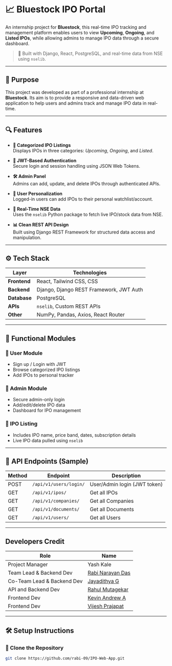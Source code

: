 # 📈 Bluestock IPO Portal

An internship project for **Bluestock**, this real-time IPO tracking and management platform enables users to view **Upcoming**, **Ongoing**, and **Listed IPOs**, while allowing admins to manage IPO data through a secure dashboard.

> 🚀 Built with Django, React, PostgreSQL, and real-time data from NSE using `nselib`.

---

## 🎯 Purpose

This project was developed as part of a professional internship at **Bluestock**. Its aim is to provide a responsive and data-driven web application to help users and admins track and manage IPO data in real-time.

---

## 🔍 Features

- **📅 Categorized IPO Listings**  
  Displays IPOs in three categories: *Upcoming*, *Ongoing*, and *Listed*.

- **🔐 JWT-Based Authentication**  
  Secure login and session handling using JSON Web Tokens.

- **🛠 Admin Panel**  
  Admins can add, update, and delete IPOs through authenticated APIs.

- **👤 User Personalization**  
  Logged-in users can add IPOs to their personal watchlist/account.

- **📡 Real-Time NSE Data**  
  Uses the `nselib` Python package to fetch live IPO/stock data from NSE.

- **📊 Clean REST API Design**  
  Built using Django REST Framework for structured data access and manipulation.

---

## ⚙️ Tech Stack

| Layer       | Technologies                                 |
|-------------|---------------------------------------------|
| **Frontend**| React, Tailwind CSS, CSS                      |
| **Backend** | Django, Django REST Framework, JWT Auth      |
| **Database**| PostgreSQL                                   |
| **APIs**    | `nselib`, Custom REST APIs                    |
| **Other**   | NumPy, Pandas, Axios, React Router            |

---

## 🧩 Functional Modules

### 👥 User Module
- Sign up / Login with JWT
- Browse categorized IPO listings
- Add IPOs to personal tracker

### 🔧 Admin Module
- Secure admin-only login
- Add/edit/delete IPO data
- Dashboard for IPO management

### 📃 IPO Listing
- Includes IPO name, price band, dates, subscription details
- Live IPO data pulled using `nselib`

---

## 🧪 API Endpoints (Sample)

| Method | Endpoint                   | Description                   |
|--------|----------------------------|-------------------------------|
| POST   | `/api/v1/users/login/`     | User/Admin login (JWT token)  |
| GET    | `/api/v1/ipos/`            | Get all IPOs                  |
| GET    | `/api/v1/companies/`       | Get all Companies             |
| GET    | `/api/v1/documents/`       | Get all Documents             |
| GET    | `/api/v1/users/`           | Get all Users                 |


---
## Developers Credit

| Role                      | Name                                                    |
|---------------------------|---------------------------------------------------------|
| Project Manager           | Yash Kale                                               |
| Team Lead & Backend Dev   | [Rabi Narayan Das](https://github.com/rabi-09)          |
| Co-Team Lead & Backend Dev| [Jayadithya G](https://github.com/jayadithya-g7)        |
| API and Backend Dev       | [Rahul Mutagekar](https://github.com/rahulm7978)        |
| Frontend Dev              | [Kevin Andrew A](https://github.com/Andrew-Kevin-007)   |
| Frontend Dev              | [Vijesh Prajapat](https://github.com/prajapatvijesh)                                       |

---
## 🛠 Setup Instructions

### 🔁 Clone the Repository
```bash
git clone https://github.com/rabi-09/IPO-Web-App.git






